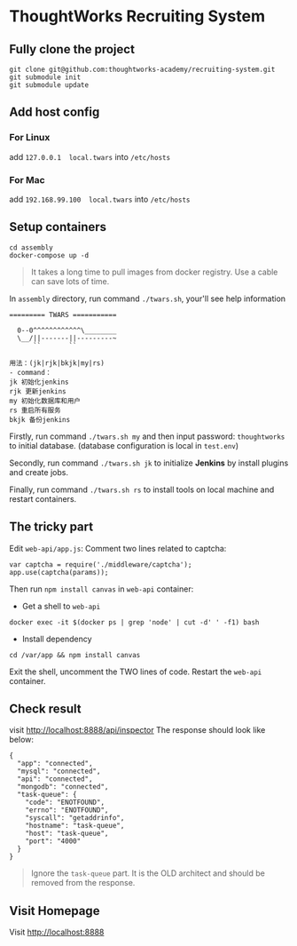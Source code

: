 # ThoughtWorks Recruiting System

## Fully clone the project
```
git clone git@github.com:thoughtworks-academy/recruiting-system.git
git submodule init
git submodule update
```
## Add host config
### For Linux 
add `127.0.0.1  local.twars` into `/etc/hosts`

### For Mac
add `192.168.99.100  local.twars` into `/etc/hosts`


## Setup containers
```
cd assembly
docker-compose up -d
```
> It takes a long time to pull images from docker registry.
Use a cable can save lots of time.

In `assembly` directory, run command `./twars.sh`, your'll see help information 
```
========= TWARS ===========

  0--0^^^^^^^^^^^^\________
  \__/||-------||---------~
      ``       ``

用法：(jk|rjk|bkjk|my|rs)
- command：
jk 初始化jenkins
rjk 更新jenkins
my 初始化数据库和用户
rs 重启所有服务
bkjk 备份jenkins
```

Firstly, run command  `./twars.sh my` and then input password: `thoughtworks` to initial database. (database configuration is local in `test.env`)

Secondly, run command `./twars.sh jk` to initialize **Jenkins** by install plugins and create jobs.

Finally,  run command `./twars.sh rs` to install tools on local machine and restart containers.

## The tricky part
Edit `web-api/app.js`:
Comment two lines related to captcha:
```
var captcha = require('./middleware/captcha');
app.use(captcha(params));
```
Then run `npm install canvas` in `web-api` container:
* Get a shell to `web-api`
```
docker exec -it $(docker ps | grep 'node' | cut -d' ' -f1) bash
```
* Install dependency
```
cd /var/app && npm install canvas
```
Exit the shell, uncomment the TWO lines of code.
Restart the `web-api` container.

## Check result
visit <http://localhost:8888/api/inspector>
The response should look like below:
```
{
  "app": "connected",
  "mysql": "connected",
  "api": "connected",
  "mongodb": "connected",
  "task-queue": {
    "code": "ENOTFOUND",
    "errno": "ENOTFOUND",
    "syscall": "getaddrinfo",
    "hostname": "task-queue",
    "host": "task-queue",
    "port": "4000"
  }
}
```
> Ignore the `task-queue` part. It is the OLD architect and should be removed from the response.

## Visit Homepage
Visit <http://localhost:8888>[](http://localhost:8888)
